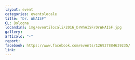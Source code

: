 ```yaml
---
layout: event
categories: eventolocale
title: "Dr. WhAISF"
CL: Bologna
locandina: img/eventilocali/2016_DrWhAISF/DrWHAISF.jpg
gallery:
articolo: "-"
report:
facebook: https://www.facebook.com/events/126927884639235/
link: 
---
```

